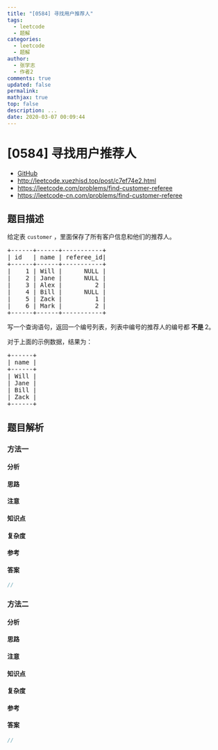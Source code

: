 ```yaml
---
title: "[0584] 寻找用户推荐人"
tags:
  - leetcode
  - 题解
categories:
  - leetcode
  - 题解
author:
  - 张学志
  - 作者2
comments: true
updated: false
permalink:
mathjax: true
top: false
description: ...
date: 2020-03-07 00:09:44
---
```



# [0584] 寻找用户推荐人
* [GitHub](https://github.com/algoboy101/LeetCodeCrowdsource/tree/master/_posts/QA/%5B0584%5D%20%E5%AF%BB%E6%89%BE%E7%94%A8%E6%88%B7%E6%8E%A8%E8%8D%90%E4%BA%BA.md)
* http://leetcode.xuezhisd.top/post/c7ef74e2.html
* https://leetcode.com/problems/find-customer-referee
* https://leetcode-cn.com/problems/find-customer-referee


## 题目描述

<p>给定表&nbsp;<code>customer</code>&nbsp;，里面保存了所有客户信息和他们的推荐人。</p>

<pre>+------+------+-----------+
| id   | name | referee_id|
+------+------+-----------+
|    1 | Will |      NULL |
|    2 | Jane |      NULL |
|    3 | Alex |         2 |
|    4 | Bill |      NULL |
|    5 | Zack |         1 |
|    6 | Mark |         2 |
+------+------+-----------+
</pre>

<p>写一个查询语句，返回一个编号列表，列表中编号的推荐人的编号都&nbsp;<strong>不是 </strong>2。</p>

<p>对于上面的示例数据，结果为：</p>

<pre>+------+
| name |
+------+
| Will |
| Jane |
| Bill |
| Zack |
+------+
</pre>



## 题目解析


### 方法一

#### 分析

#### 思路

#### 注意

#### 知识点

#### 复杂度

#### 参考

#### 答案

```cpp
//
```


### 方法二

#### 分析

#### 思路

#### 注意

#### 知识点

#### 复杂度

#### 参考

#### 答案

```cpp
//
```


